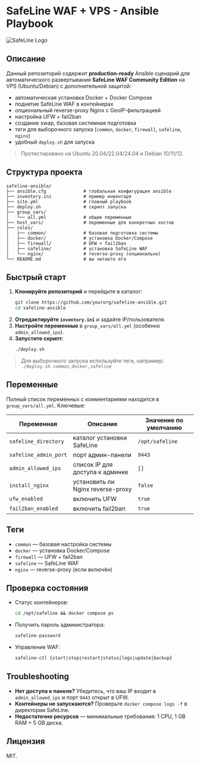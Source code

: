 # SafeLine WAF + VPS - Ansible Playbook

![SafeLine Logo](https://waf.chaitin.com/assets/images/logo.svg)

## Описание

Данный репозиторий содержит **production-ready** Ansible сценарий для автоматического развертывания **SafeLine WAF Community Edition** на VPS (Ubuntu/Debian) с дополнительной защитой:

* автоматическая установка Docker + Docker Compose
* поднятие SafeLine WAF в контейнерах
* опциональный reverse-proxy Nginx с GeoIP-фильтрацией
* настройка UFW + fail2ban
* создание swap, базовая системная подготовка
* теги для выборочного запуска (`common`, `docker`, `firewall`, `safeline`, `nginx`)
* удобный `deploy.sh` для запуска

> Протестировано на Ubuntu 20.04/22.04/24.04 и Debian 10/11/12.

## Структура проекта

```
safeline-ansible/
├── ansible.cfg              # глобальная конфигурация ansible
├── inventory.ini            # пример инвентаря
├── site.yml                 # главный playbook
├── deploy.sh                # скрипт запуска
├── group_vars/
│   └── all.yml              # общие переменные
├── host_vars/               # переменные для конкретных хостов
├── roles/
│   ├── common/              # базовая подготовка системы
│   ├── docker/              # установка Docker/Compose
│   ├── firewall/            # UFW + fail2ban
│   ├── safeline/            # установка SafeLine WAF
│   └── nginx/               # reverse-proxy (опционально)
└── README.md                # вы читаете его
```

## Быстрый старт

1. **Клонируйте репозиторий** и перейдите в каталог:
   ```bash
   git clone https://github.com/yourorg/safeline-ansible.git
   cd safeline-ansible
   ```
2. **Отредактируйте `inventory.ini`** и задайте IP/пользователя.
3. **Настройте переменные** в `group_vars/all.yml` (особенно `admin_allowed_ips`).
4. **Запустите скрипт**:
   ```bash
   ./deploy.sh
   ```

> Для выборочного запуска используйте теги, например:
> `./deploy.sh common,docker,safeline`

## Переменные

Полный список переменных с комментариями находится в `group_vars/all.yml`. Ключевые:

| Переменная | Описание | Значение по умолчанию |
|------------|----------|-----------------------|
| `safeline_directory` | каталог установки SafeLine | `/opt/safeline` |
| `safeline_admin_port` | порт админ-панели | `9443` |
| `admin_allowed_ips` | список IP для доступа к админке | `[]` |
| `install_nginx` | установить ли Nginx reverse-proxy | `false` |
| `ufw_enabled` | включить UFW | `true` |
| `fail2ban_enabled` | включить fail2ban | `true` |

## Теги

* `common` — базовая настройка системы
* `docker` — установка Docker/Compose
* `firewall` — UFW + fail2ban
* `safeline` — SafeLine WAF
* `nginx` — reverse-proxy (если включён)

## Проверка состояния

* Статус контейнеров:
  ```bash
  cd /opt/safeline && docker compose ps
  ```
* Получить пароль администратора:
  ```bash
  safeline-password
  ```
* Управление WAF:
  ```bash
  safeline-ctl {start|stop|restart|status|logs|update|backup}
  ```

## Troubleshooting

* **Нет доступа к панеле?**
  Убедитесь, что ваш IP входит в `admin_allowed_ips` и порт `9443` открыт в UFW.
* **Контейнеры не запускаются?**
  Проверьте `docker compose logs -f` в директории SafeLine.
* **Недостаточно ресурсов** — минимальные требования: 1 CPU, 1 GB RAM + 5 GB диска.

## Лицензия

MIT.

